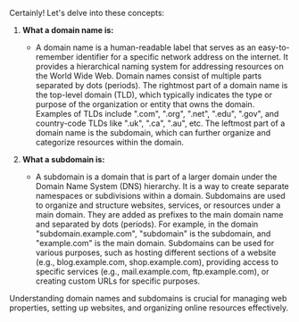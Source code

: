 Certainly! Let's delve into these concepts:

1. **What a domain name is:**
   - A domain name is a human-readable label that serves as an easy-to-remember identifier for a specific network address on the internet. It provides a hierarchical naming system for addressing resources on the World Wide Web. Domain names consist of multiple parts separated by dots (periods). The rightmost part of a domain name is the top-level domain (TLD), which typically indicates the type or purpose of the organization or entity that owns the domain. Examples of TLDs include ".com", ".org", ".net", ".edu", ".gov", and country-code TLDs like ".uk", ".ca", ".au", etc. The leftmost part of a domain name is the subdomain, which can further organize and categorize resources within the domain.

2. **What a subdomain is:**
   - A subdomain is a domain that is part of a larger domain under the Domain Name System (DNS) hierarchy. It is a way to create separate namespaces or subdivisions within a domain. Subdomains are used to organize and structure websites, services, or resources under a main domain. They are added as prefixes to the main domain name and separated by dots (periods). For example, in the domain "subdomain.example.com", "subdomain" is the subdomain, and "example.com" is the main domain. Subdomains can be used for various purposes, such as hosting different sections of a website (e.g., blog.example.com, shop.example.com), providing access to specific services (e.g., mail.example.com, ftp.example.com), or creating custom URLs for specific purposes.

Understanding domain names and subdomains is crucial for managing web properties, setting up websites, and organizing online resources effectively.